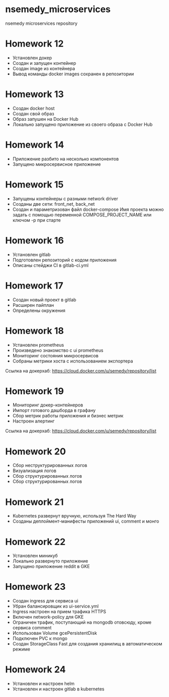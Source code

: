 # nsemedy_microservices
nsemedy microservices repository

# Homework 12
- Установлен докер
- Создан и запущен контейнер
- Создан image из контейнера
- Вывод команды docker images сохранен в репозитории

# Homework 13
- Создан docker host
- Создан свой образ
- Образ запушен на Docker Hub
- Локально запущено приложение из своего образа с Docker Hub

# Homework 14
- Приложение разбито на несколько компонентов
- Запущено микросервисное приложение

# Homework 15
- Запущены контейнеры с разными network driver
- Созданы две сети: front_net, back_net
- Создан и параметризован файл docker-compose
Имя проекта можно задать с помощью переменной COMPOSE_PROJECT_NAME или ключом -p при старте

# Homework 16
- Установлен gitlab
- Подготовлен репозиторий с кодом приложения
- Описаны стейджи CI в gitlab-ci.yml

# Homework 17
- Создан новый проект в gitlab
- Расширен пайплан
- Определены окружения

# Homework 18
- Установлен prometheus
- Произведено знакомство с ui prometheus
- Мониторинг состояния микросервисов
- Собраны метрики хоста с использованием экспортера

Ссылка на докерхаб:
https://cloud.docker.com/u/semedy/repository/list

# Homework 19
- Мониторинг докер-контейнеров
- Импорт готового дашборда в графану
- Сбор метрик работы приложения и бизнес метрик
- Настроен алертинг

Ссылка на докерхаб:
https://cloud.docker.com/u/semedy/repository/list

# Homework 20
- Сбор неструктурированных логов
- Визуализация логов
- Сбор структурированных логов
- Сбор структурированных логов

# Homework 21
- Kubernetes развернут вручную, используя The Hard Way
- Созданы деплоймент-манифесты приложений ui, comment и монго

# Homework 22
- Установлен миникуб
- Локально развернуто приложение
- Запущено приложение reddit в GKE

# Homework 23
- Создан ingress для сервиса ui
- Убран балансировщик из ui-service.yml
- Ingress настроен на прием трафика HTTPS
- Включен network-policy для GKE
- Ограничен трафик, поступающий на mongodb отовсюду, кроме сервиса comment
- Использован Volume gcePersistentDisk
- Подключен PVC к mongo
- Создан StorageClass Fast для создания хранилищ в автоматическом режиме

# Homework 24
- Установлен и настроен helm
- Установлен и настроен gitlab в kubernetes